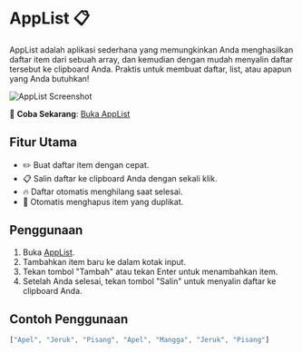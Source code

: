 # AppList 📋

AppList adalah aplikasi sederhana yang memungkinkan Anda menghasilkan daftar item dari sebuah array, dan kemudian dengan mudah menyalin daftar tersebut ke clipboard Anda. Praktis untuk membuat daftar, list, atau apapun yang Anda butuhkan!

![AppList Screenshot](https://wilisetiawan.github.io/applist/screenshot.png)

🚀 **Coba Sekarang**: [Buka AppList](https://wilisetiawan.github.io/applist/)

## Fitur Utama

- ✏️ Buat daftar item dengan cepat.
- 📋 Salin daftar ke clipboard Anda dengan sekali klik.
- 🔥 Daftar otomatis menghilang saat selesai.
- 🔄 Otomatis menghapus item yang duplikat.

## Penggunaan

1. Buka [AppList](https://wilisetiawan.github.io/applist/).
2. Tambahkan item baru ke dalam kotak input.
3. Tekan tombol "Tambah" atau tekan Enter untuk menambahkan item.
4. Setelah Anda selesai, tekan tombol "Salin" untuk menyalin daftar ke clipboard Anda.

## Contoh Penggunaan

```javascript
["Apel", "Jeruk", "Pisang", "Apel", "Mangga", "Jeruk", "Pisang"]
